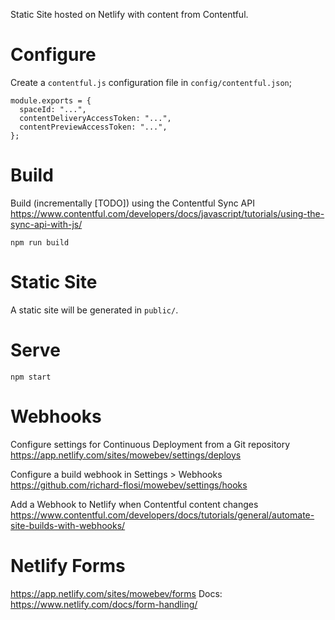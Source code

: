 Static Site hosted on Netlify with content from Contentful.

# Configure
Create a `contentful.js` configuration file in `config/contentful.json`;

```
module.exports = {
  spaceId: "...",
  contentDeliveryAccessToken: "...",
  contentPreviewAccessToken: "...",
};

```

# Build
Build (incrementally [TODO]) using the Contentful Sync API
https://www.contentful.com/developers/docs/javascript/tutorials/using-the-sync-api-with-js/
```
npm run build
```

# Static Site
A static site will be generated in `public/`.

# Serve
```
npm start
```

# Webhooks
Configure settings for Continuous Deployment from a Git repository
https://app.netlify.com/sites/mowebev/settings/deploys

Configure a build webhook in Settings > Webhooks
https://github.com/richard-flosi/mowebev/settings/hooks

Add a Webhook to Netlify when Contentful content changes
https://www.contentful.com/developers/docs/tutorials/general/automate-site-builds-with-webhooks/

# Netlify Forms
https://app.netlify.com/sites/mowebev/forms
Docs: https://www.netlify.com/docs/form-handling/
